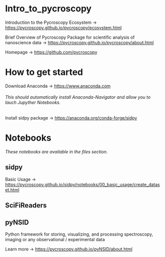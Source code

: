 # Intro_to_pycroscopy
Introduction to the Pycroscopy Ecosystem -> https://pycroscopy.github.io/pycroscopy/ecosystem.html 

Brief Overview of Pycroscopy Package for scientific analysis of nanoscience data -> https://pycroscopy.github.io/pycroscopy/about.html

Homepage -> https://github.com/pycroscopy

# How to get started

Download Anaconda -> https://www.anaconda.com

###### This should automatically install Anaconda-Navigator and allow you to lauch Jupyther Notebooks.

Install sidpy package -> https://anaconda.org/conda-forge/sidpy

# Notebooks
*These notebooks are available in the files section.*

## sidpy
Basic Usage -> https://pycroscopy.github.io/sidpy/notebooks/00_basic_usage/create_dataset.html


## SciFiReaders


## pyNSID
Python framework for storing, visualizing, and processing spectroscopy, imaging or any observational / experimental data

Learn more -> https://pycroscopy.github.io/pyNSID/about.html
